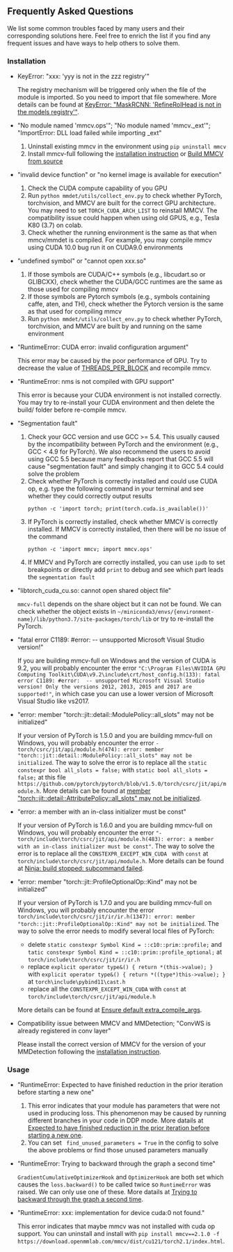 ## Frequently Asked Questions

We list some common troubles faced by many users and their corresponding solutions here.
Feel free to enrich the list if you find any frequent issues and have ways to help others to solve them.

### Installation

- KeyError: "xxx: 'yyy is not in the zzz registry'"

  The registry mechanism will be triggered only when the file of the module is imported.
  So you need to import that file somewhere. More details can be found at [KeyError: "MaskRCNN: 'RefineRoIHead is not in the models registry'"](https://github.com/open-mmlab/mmdetection/issues/5974).

- "No module named 'mmcv.ops'"; "No module named 'mmcv.\_ext'"; "ImportError: DLL load failed while importing \_ext"

  1. Uninstall existing mmcv in the environment using `pip uninstall mmcv`
  2. Install mmcv-full following the [installation instruction](https://mmcv.readthedocs.io/en/latest/get_started/installation.html) or [Build MMCV from source](https://mmcv.readthedocs.io/en/latest/get_started/build.html)

- "invalid device function" or "no kernel image is available for execution"

  1. Check the CUDA compute capability of you GPU
  2. Run `python mmdet/utils/collect_env.py` to check whether PyTorch, torchvision, and MMCV are built for the correct GPU architecture. You may need to set `TORCH_CUDA_ARCH_LIST` to reinstall MMCV. The compatibility issue could happen when  using old GPUS, e.g., Tesla K80 (3.7) on colab.
  3. Check whether the running environment is the same as that when mmcv/mmdet is compiled. For example, you may compile mmcv using CUDA 10.0 bug run it on CUDA9.0 environments

- "undefined symbol" or "cannot open xxx.so"

  1. If those symbols are CUDA/C++ symbols (e.g., libcudart.so or GLIBCXX), check
     whether the CUDA/GCC runtimes are the same as those used for compiling mmcv
  2. If those symbols are Pytorch symbols (e.g., symbols containing caffe, aten, and TH), check whether the Pytorch version is the same as that used for compiling mmcv
  3. Run `python mmdet/utils/collect_env.py` to check whether PyTorch, torchvision, and MMCV are built by and running on the same environment

- "RuntimeError: CUDA error: invalid configuration argument"

  This error may be caused by the poor performance of GPU. Try to decrease the value of [THREADS_PER_BLOCK](https://github.com/open-mmlab/mmcv/blob/cac22f8cf5a904477e3b5461b1cc36856c2793da/mmcv/ops/csrc/common_cuda_helper.hpp#L10)
  and recompile mmcv.

- "RuntimeError: nms is not compiled with GPU support"

  This error is because your CUDA environment is not installed correctly.
  You may try to re-install your CUDA environment and then delete the build/ folder before re-compile mmcv.

- "Segmentation fault"

  1. Check your GCC version and use GCC >= 5.4. This usually caused by the incompatibility between PyTorch and the environment (e.g., GCC \< 4.9 for PyTorch). We also recommend the users to avoid using GCC 5.5 because many feedbacks report that GCC 5.5 will cause "segmentation fault" and simply changing it to GCC 5.4 could solve the problem
  2. Check whether PyTorch is correctly installed and could use CUDA op, e.g. type the following command in your terminal and see whether they could correctly output results
     ```shell
     python -c 'import torch; print(torch.cuda.is_available())'
     ```
  3. If PyTorch is correctly installed, check whether MMCV is correctly installed. If MMCV is correctly installed, then there will be no issue of the command
     ```shell
     python -c 'import mmcv; import mmcv.ops'
     ```
  4. If MMCV and PyTorch are correctly installed, you can use `ipdb` to set breakpoints or directly add `print` to debug and see which part leads the `segmentation fault`

- "libtorch_cuda_cu.so: cannot open shared object file"

  `mmcv-full` depends on the share object but it can not be found. We can check whether the object exists in `~/miniconda3/envs/{environment-name}/lib/python3.7/site-packages/torch/lib` or try to re-install the PyTorch.

- "fatal error C1189: #error:  -- unsupported Microsoft Visual Studio version!"

  If you are building mmcv-full on Windows and the version of CUDA is 9.2, you will probably encounter the error `"C:\Program Files\NVIDIA GPU Computing Toolkit\CUDA\v9.2\include\crt/host_config.h(133): fatal error C1189: #error:  -- unsupported Microsoft Visual Studio version! Only the versions 2012, 2013, 2015 and 2017 are supported!"`, in which case you can use a lower version of Microsoft Visual Studio like vs2017.

- "error: member "torch::jit::detail::ModulePolicy::all_slots" may not be initialized"

  If your version of PyTorch is 1.5.0 and you are building mmcv-full on Windows, you will probably encounter the error `- torch/csrc/jit/api/module.h(474): error: member "torch::jit::detail::ModulePolicy::all_slots" may not be initialized`. The way to solve the error is to replace all the `static constexpr bool all_slots = false;` with `static bool all_slots = false;` at this file `https://github.com/pytorch/pytorch/blob/v1.5.0/torch/csrc/jit/api/module.h`. More details can be found at [member "torch::jit::detail::AttributePolicy::all_slots" may not be initialized](https://github.com/pytorch/pytorch/issues/39394).

- "error: a member with an in-class initializer must be const"

  If your version of PyTorch is 1.6.0 and you are building mmcv-full on Windows, you will probably encounter the error `"- torch/include\torch/csrc/jit/api/module.h(483): error: a member with an in-class initializer must be const"`. The way to solve the error is to replace all the `CONSTEXPR_EXCEPT_WIN_CUDA ` with `const` at `torch/include\torch/csrc/jit/api/module.h`. More details can be found at [Ninja: build stopped: subcommand failed](https://github.com/open-mmlab/mmcv/issues/575).

- "error: member "torch::jit::ProfileOptionalOp::Kind" may not be initialized"

  If your version of PyTorch is 1.7.0 and you are building mmcv-full on Windows, you will probably encounter the error `torch/include\torch/csrc/jit/ir/ir.h(1347): error: member "torch::jit::ProfileOptionalOp::Kind" may not be initialized`. The way to solve the error needs to modify several local files of PyTorch:

  - delete `static constexpr Symbol Kind = ::c10::prim::profile;` and `tatic constexpr Symbol Kind = ::c10::prim::profile_optional;` at `torch/include\torch/csrc/jit/ir/ir.h`
  - replace `explicit operator type&() { return *(this->value); }` with `explicit operator type&() { return *((type*)this->value); }` at `torch\include\pybind11\cast.h`
  - replace all the `CONSTEXPR_EXCEPT_WIN_CUDA` with `const` at `torch/include\torch/csrc/jit/api/module.h`

  More details can be found at [Ensure default extra_compile_args](https://github.com/pytorch/pytorch/pull/45956).

- Compatibility issue between MMCV and MMDetection; "ConvWS is already registered in conv layer"

  Please install the correct version of MMCV for the version of your MMDetection following the [installation instruction](https://mmdetection.readthedocs.io/en/latest/get_started.html#installation).

### Usage

- "RuntimeError: Expected to have finished reduction in the prior iteration before starting a new one"

  1. This error indicates that your module has parameters that were not used in producing loss. This phenomenon may be caused by running different branches in your code in DDP mode. More datails at [Expected to have finished reduction in the prior iteration before starting a new one](https://github.com/pytorch/pytorch/issues/55582).
  2. You can set ` find_unused_parameters = True` in the config to solve the above problems or find those unused parameters manually

- "RuntimeError: Trying to backward through the graph a second time"

  `GradientCumulativeOptimizerHook` and `OptimizerHook` are both set which causes the `loss.backward()` to be called twice so `RuntimeError` was raised. We can only use one of these. More datails at [Trying to backward through the graph a second time](https://github.com/open-mmlab/mmcv/issues/1379).

- "RuntimeError: xxx: implementation for device cuda:0 not found."

  This error indicates that maybe mmcv was not installed with cuda op support. You can uninstall and install with `pip install mmcv==2.1.0 -f https://download.openmmlab.com/mmcv/dist/cu121/torch2.1/index.html`.
